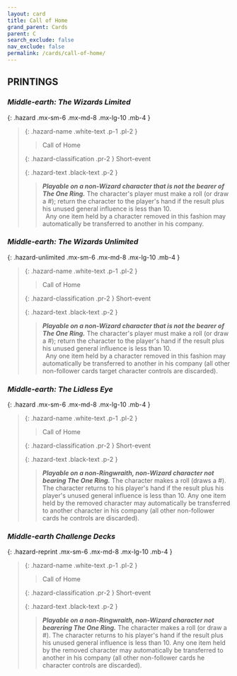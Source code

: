 ```yaml
---
layout: card
title: Call of Home
grand_parent: Cards
parent: C
search_exclude: false
nav_exclude: false
permalink: /cards/call-of-home/
---
```


## PRINTINGS


### _Middle-earth: The Wizards Limited_

{: .hazard .mx-sm-6 .mx-md-8 .mx-lg-10 .mb-4 }
> {: .hazard-name .white-text .p-1 .pl-2 }
> > <div class="hazard-mp"></div>
> > <div class="card-name">Call of Home</div>
>
> {: .hazard-classification .pr-2 }
> Short-event
>
> {: .hazard-text .black-text .p-2 }
> > ***Playable on a non-Wizard character that is not the bearer of The One Ring.*** The character's player must make a roll (or draw a #); return the character to the player's hand if the result plus his unused general influence is less than 10. <br>&ensp;Any one item held by a character removed in this fashion may automatically be transferred to another in his company. 
>

### _Middle-earth: The Wizards Unlimited_

{: .hazard-unlimited .mx-sm-6 .mx-md-8 .mx-lg-10 .mb-4 }
> {: .hazard-name .white-text .p-1 .pl-2 }
> > <div class="hazard-mp"></div>
> > <div class="card-name">Call of Home</div>
>
> {: .hazard-classification .pr-2 }
> Short-event
>
> {: .hazard-text .black-text .p-2 }
> > ***Playable on a non-Wizard character that is not the bearer of The One Ring.*** The character's player must make a roll (or draw a #); return the character to the player's hand if the result plus his unused general influence is less than 10. <br>&ensp;Any one item held by a character removed in this fashion may automatically be transferred to another in his company (all other non-follower cards target character controls are discarded). 
>

### _Middle-earth: The Lidless Eye_

{: .hazard .mx-sm-6 .mx-md-8 .mx-lg-10 .mb-4 }
> {: .hazard-name .white-text .p-1 .pl-2 }
> > <div class="hazard-mp"></div>
> > <div class="card-name">Call of Home</div>
>
> {: .hazard-classification .pr-2 }
> Short-event
>
> {: .hazard-text .black-text .p-2 }
> > ***Playable on a non-Ringwraith, non-Wizard character not bearing The One Ring.*** The character makes a roll (draws a #). The character returns to his player's hand if the result plus his player's unused general influence is less than 10. Any one item held by the removed character may automatically be transferred to another character in his company (all other non-follower cards he controls are discarded). 
>

### _Middle-earth Challenge Decks_

{: .hazard-reprint .mx-sm-6 .mx-md-8 .mx-lg-10 .mb-4 }
> {: .hazard-name .white-text .p-1 .pl-2 }
> > <div class="hazard-mp"></div>
> > <div class="card-name">Call of Home</div>
>
> {: .hazard-classification .pr-2 }
> Short-event
>
> {: .hazard-text .black-text .p-2 }
> > ***Playable on a non-Ringwraith, non-Wizard character not bearering The One Ring.*** The character makes a roll (or draw a #). The character returns to his player's hand if the result plus his unused general influence is less than 10. Any one item held by the removed character may automatically be transferred to another in his company (all other non-follower cards he character controls are discarded). 
>

